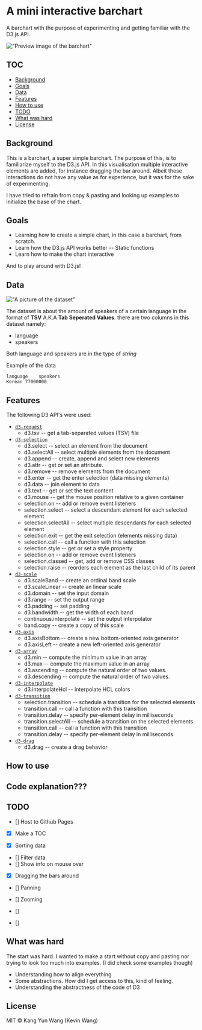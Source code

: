 # A mini interactive barchart 
A barchart with the purpose of experimenting and getting familiar with the D3.js API.

!["Preview image of the barchart"](linktobeadded)

## TOC
- [Background](#background)
- [Goals](#goals)
- [Data](#data)
- [Features](#features)
- [How to use](#how-to-use)
- [TODO](#todo)
- [What was hard](#what-was-hard)
- [License](#license)

## Background
This is a barchart, a super simple barchart. The purpose of this,
is to familiarize myself to the D3.js API. In this visualisation multiple interactive elements are
added, for instance dragging the bar around. Albeit these interactions do not
have any value as for experience, but it was for the sake of experimenting.

I have tried to refrain from copy & pasting and looking up examples to initialize the base of the chart.

## Goals
- Learning how to create a simple chart, in this case a barchart, from scratch.
- Learn how the D3.js API works better -- Static functions
- Learn how to make the chart interactive

And to play around with D3.js!

## Data 
!["A picture of the dataset"](dataPrev)

The dataset is about the amount of speakers of a certain language in the format of **TSV** A.K.A **Tab Seperated Values**.
there are two columns in this dataset namely:
- language
- speakers

Both language and speakers are in the type of *string*

Example of the data
```
language	speakers
Korean 77000000
```

## Features
The following D3 API's were used:
- [`d3-request`](https://github.com/d3/d3-request)
	- d3.tsv -- get a tab-separated values (TSV) file
- [`d3-selection`](https://github.com/d3/d3-selection)
	- d3.select -- select an element from the document
	- d3.selectAll -- select multiple elements from the document
	- d3.append -- create, append and select new elements
	- d3.attr -- get or set an attribute.
	- d3.remove -- remove elements from the document
	- d3.enter -- get the enter selection (data missing elements)
	- d3.data -- join element to data
	- d3.text -- get or set the text content
	- d3.mouse -- get the mouse position relative to a given container
	- selection.on -- add or remove event listeners
	- selection.select -- select a descendant element for each selected element
	- selection.selectAll -- select multiple descendants for each selected element
	- selection.exit -- get the exit selection (elements missing data)
	- selection.call -- call a function with this selection
	- selection.style -- get or set a style property
	- selection.on -- add or remove event listeners
	- selection.classed -- get, add or remove CSS classes
	- selection.raise -- reorders each element as the last child of its parent
- [`d3-scale`](https://github.com/d3/d3-scale)
	- d3.scaleBand --  create an ordinal band scale
	- d3.scaleLinear -- create an linear scale
	- d3.domain -- set the input domain
	- d3.range -- set the output range
	- d3.padding -- set padding
	- d3.bandwidth -- get the width of each band
	- continuous.interpolate -- set the output interpolator
	- band.copy -- create a copy of this scale
- [`d3-axis`](https://github.com/d3/d3-axis)
	- d3.axisBottom -- create a new bottom-oriented axis generator
	- d3.axisLeft -- create a new left-oriented axis generator
- [`d3-array`](https://github.com/d3/d3-array)
	- d3.min -- compute the minimum value in an array 
	- d3.max -- compute the maximum value in an array
	- d3.ascending -- compute the natural order of two values.
	- d3.descending -- compute the natural order of two values.
- [`d3-interpolate`](https://github.com/d3/d3-interpolate)
	- d3.interpolateHcl -- interpolate HCL colors
- [`d3-transition`](https://github.com/d3/d3-interpolate)
	- selection.transition -- schedule a transition for the selected elements
	- transition.call -- call a function with this transition
	- transition.delay -- specify per-element delay in milliseconds
	- transition.selectAll -- schedule a transition on the selected elements
	- transition.call -- call a function with this transition
	- transition.delay -- specify per-element delay in milliseconds.
- [`d3-drag`](https://github.com/d3/d3-drag)
	- d3.drag -- create a drag behavior

## How to use

## Code explanation???


## TODO
- [] Host to Github Pages
- [x] Make a TOC

- [x] Sorting data
- [] Filter data
- [] Show info on mouse over
- [x] Dragging the bars around
- [] Panning
- [] Zooming

- [] []()
- [] 


## What was hard
The start was hard. I wanted to make a start without copy and pasting nor trying to look too much into examples. (I did check some examples though)
- Understanding how to align everything
- Some abstractions. How did I get access to this, kind of feeling.
- Understanding the abstractness of the code of D3


## License
MIT © Kang Yun Wang (Kevin Wang)

[dataPrev]: https://github.com/kyunwang/fe3-assessment-1/tree/master/images/dataShot.png